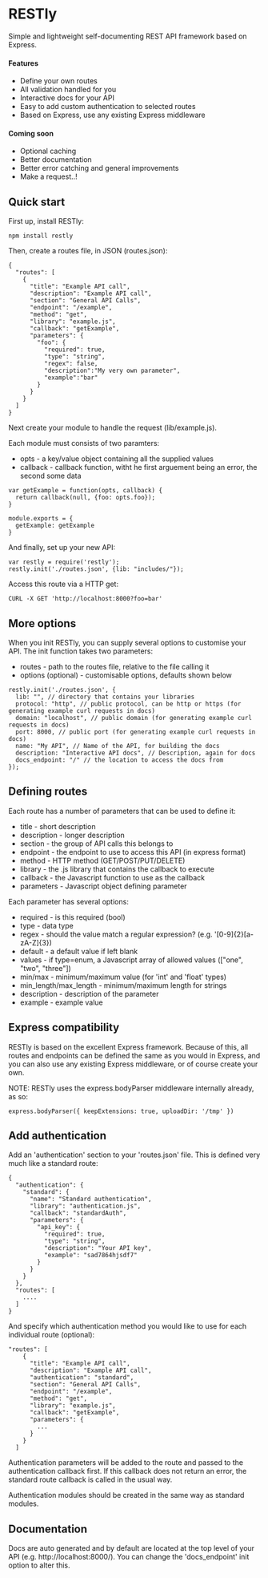 # RESTly

Simple and lightweight self-documenting REST API framework based on Express.

#### Features
* Define your own routes
* All validation handled for you
* Interactive docs for your API
* Easy to add custom authentication to selected routes
* Based on Express, use any existing Express middleware

#### Coming soon
* Optional caching
* Better documentation
* Better error catching and general improvements
* Make a request..!

## Quick start

First up, install RESTly:
```
npm install restly
```

Then, create a routes file, in JSON (routes.json):

```
{
  "routes": [
    {
      "title": "Example API call",
      "description": "Example API call",
      "section": "General API Calls",
      "endpoint": "/example",
      "method": "get",
      "library": "example.js",
      "callback": "getExample",
      "parameters": {
        "foo": {
          "required": true,
          "type": "string",
          "regex": false,
          "description":"My very own parameter",
          "example":"bar"
        }
      }
    }
  ]
}
```

Next create your module to handle the request (lib/example.js).

Each module must consists of two paramters:
* opts - a key/value object containing all the supplied values
* callback - callback function, witht he first arguement being an error, the second some data

```
var getExample = function(opts, callback) {
  return callback(null, {foo: opts.foo});
}

module.exports = {
  getExample: getExample
}
```

And finally, set up your new API:
```
var restly = require('restly');
restly.init('./routes.json', {lib: "includes/"});
```

Access this route via a HTTP get:

```
CURL -X GET 'http://localhost:8000?foo=bar'
```

## More options
When you init RESTly, you can supply several options to customise your API. The init function takes two parameters:
* routes - path to the routes file, relative to the file calling it
* options (optional) - customisable options, defaults shown below

```
restly.init('./routes.json', {
  lib: "", // directory that contains your libraries
  protocol: "http", // public protocol, can be http or https (for generating example curl requests in docs)
  domain: "localhost", // public domain (for generating example curl requests in docs)
  port: 8000, // public port (for generating example curl requests in docs)
  name: "My API", // Name of the API, for building the docs
  description: "Interactive API docs", // Description, again for docs
  docs_endpoint: "/" // the location to access the docs from
});
```
## Defining routes
Each route has a number of parameters that can be used to define it:

* title - short description
* description - longer description
* section - the group of API calls this belongs to
* endpoint - the endpoint to use to access this API (in express format)
* method - HTTP method (GET/POST/PUT/DELETE)
* library - the .js library that contains the callback to execute
* callback - the Javascript function to use as the callback
* parameters - Javascript object defining parameter

Each parameter has several options:

* required - is this required (bool)
* type - data type
* regex - should the value match a regular expression? (e.g. '[0-9]{2}[a-zA-Z]{3})
* default - a default value if left blank
* values - if type=enum, a Javascript array of allowed values (["one", "two", "three"])
* min/max - minimum/maximum value (for 'int' and 'float' types)
* min_length/max_length - minimum/maximum length for strings
* description - description of the parameter
* example - example value

## Express compatibility
RESTly is based on the excellent Express framework. Because of this, all routes and endpoints can be defined the same as you would in Express, and you can also use any existing Express middleware, or of course create your own.

NOTE: RESTly uses the express.bodyParser middleware internally already, as so:

```
express.bodyParser({ keepExtensions: true, uploadDir: '/tmp' })
```

## Add authentication
Add an 'authentication' section to your 'routes.json' file. This is defined very much like a standard route:
```
{
  "authentication": {
    "standard": {
      "name": "Standard authentication",
      "library": "authentication.js",
      "callback": "standardAuth",
      "parameters": {
        "api_key": {
          "required": true,
          "type": "string",
          "description": "Your API key",
          "example": "sad7864hjsdf7"
        }
      }
    }
  },
  "routes": [
    ....
  ]
}
```
And specify which authentication method you would like to use for each individual route (optional):
```
"routes": [
    {
      "title": "Example API call",
      "description": "Example API call",
      "authentication": "standard",
      "section": "General API Calls",
      "endpoint": "/example",
      "method": "get",
      "library": "example.js",
      "callback": "getExample",
      "parameters": {
        ...
      }
    }
  ]
```
Authentication parameters will be added to the route and passed to the authentication callback first. If this callback does not return an error, the standard route callback is called in the usual way.

Authentication modules should be created in the same way as standard modules.

## Documentation
Docs are auto generated and by default are located at the top level of your API (e.g. http://localhost:8000/). You can change the 'docs_endpoint' init option to alter this.
